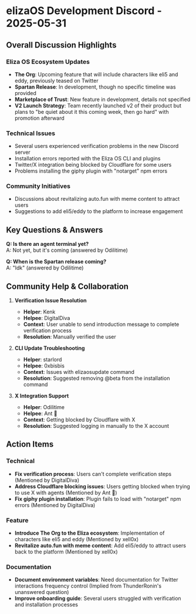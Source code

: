 # elizaOS Development Discord - 2025-05-31

## Overall Discussion Highlights

### Eliza OS Ecosystem Updates
- **The Org**: Upcoming feature that will include characters like eli5 and eddy, previously teased on Twitter
- **Spartan Release**: In development, though no specific timeline was provided
- **Marketplace of Trust**: New feature in development, details not specified
- **V2 Launch Strategy**: Team recently launched v2 of their product but plans to "be quiet about it this coming week, then go hard" with promotion afterward

### Technical Issues
- Several users experienced verification problems in the new Discord server
- Installation errors reported with the Eliza OS CLI and plugins
- Twitter/X integration being blocked by Cloudflare for some users
- Problems installing the giphy plugin with "notarget" npm errors

### Community Initiatives
- Discussions about revitalizing auto.fun with meme content to attract users
- Suggestions to add eli5/eddy to the platform to increase engagement

## Key Questions & Answers

**Q: Is there an agent terminal yet?**  
A: Not yet, but it's coming (answered by Odilitime)

**Q: When is the Spartan release coming?**  
A: "Idk" (answered by Odilitime)

## Community Help & Collaboration

1. **Verification Issue Resolution**
   - **Helper**: Kenk
   - **Helpee**: DigitalDiva
   - **Context**: User unable to send introduction message to complete verification process
   - **Resolution**: Manually verified the user

2. **CLI Update Troubleshooting**
   - **Helper**: starlord
   - **Helpee**: 0xbisbis
   - **Context**: Issues with elizaosupdate command
   - **Resolution**: Suggested removing @beta from the installation command

3. **X Integration Support**
   - **Helper**: Odilitime
   - **Helpee**: Ant 👾
   - **Context**: Getting blocked by Cloudflare with X
   - **Resolution**: Suggested logging in manually to the X account

## Action Items

### Technical
- **Fix verification process**: Users can't complete verification steps (Mentioned by DigitalDiva)
- **Address Cloudflare blocking issues**: Users getting blocked when trying to use X with agents (Mentioned by Ant 👾)
- **Fix giphy plugin installation**: Plugin fails to load with "notarget" npm errors (Mentioned by DigitalDiva)

### Feature
- **Introduce The Org to the Eliza ecosystem**: Implementation of characters like eli5 and eddy (Mentioned by xell0x)
- **Revitalize auto.fun with meme content**: Add eli5/eddy to attract users back to the platform (Mentioned by xell0x)

### Documentation
- **Document environment variables**: Need documentation for Twitter interactions frequency control (Implied from ThunderRonin's unanswered question)
- **Improve onboarding guide**: Several users struggled with verification and installation processes